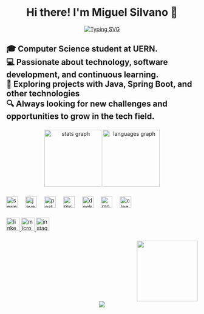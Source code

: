 <h1 align="center"> Hi there! I'm Miguel Silvano 👋</h1>

<p align="center">
  <a href="https://github.com/MiguelSilvano">
    <img src="https://readme-typing-svg.demolab.com?font=Fira+Code&size=22&pause=1000&color=00FF00&center=true&vCenter=true&width=500&lines=Computer+Science+Student+at+UERN;Passionate+about+Tech+%26+Software+Development;Always+Learning+%26+Building+New+Projects" alt="Typing SVG" />
  </a>
</p>


###

<h2 align="left">🎓 Computer Science student at UERN.<br>💻 Passionate about technology, software development, and continuous learning.<br>🚀 Exploring projects with Java, Spring Boot, and other technologies<br>🔍 Always looking for new challenges and opportunities to grow in the tech field.</h2>

###

<div align="center">
  <img src="https://github-readme-stats.vercel.app/api?username=miguelsgj&hide_title=false&hide_rank=false&show_icons=true&include_all_commits=true&count_private=true&disable_animations=false&theme=dracula&locale=en&hide_border=false" height="150" alt="stats graph"  />
  <img src="https://github-readme-stats.vercel.app/api/top-langs?username=miguelsgj&locale=en&hide_title=false&layout=compact&card_width=320&langs_count=5&theme=dracula&hide_border=false" height="150" alt="languages graph"  />
</div>

###

<div align="left">
  <img src="https://cdn.jsdelivr.net/gh/devicons/devicon/icons/spring/spring-original.svg" height="30" alt="spring logo"  />
  <img width="12" />
  <img src="https://cdn.jsdelivr.net/gh/devicons/devicon/icons/java/java-original.svg" height="30" alt="java logo"  />
  <img width="12" />
  <img src="https://cdn.jsdelivr.net/gh/devicons/devicon/icons/postgresql/postgresql-original.svg" height="30" alt="postgresql logo"  />
  <img width="12" />
  <img src="https://cdn.jsdelivr.net/gh/devicons/devicon/icons/mysql/mysql-original.svg" height="30" alt="mysql logo"  />
  <img width="12" />
  <img src="https://cdn.jsdelivr.net/gh/devicons/devicon/icons/docker/docker-original.svg" height="30" alt="docker logo"  />
  <img width="12" />
  <img src="https://cdn.jsdelivr.net/gh/devicons/devicon/icons/mongodb/mongodb-original.svg" height="30" alt="mongodb logo"  />
  <img width="12" />
  <img src="https://cdn.jsdelivr.net/gh/devicons/devicon/icons/c/c-original.svg" height="30" alt="c logo"  />
</div>

###

<div align="left">
  <a href="https://www.linkedin.com/in/miguelsgj/" target="_blank">
    <img src="https://img.shields.io/static/v1?message=LinkedIn&logo=linkedin&label=&color=0077B5&logoColor=white&labelColor=&style=for-the-badge" height="35" alt="linkedin logo"  />
  </a>
  <a href="miguelsilvano.20@hotmail.com" target="_blank">
    <img src="https://img.shields.io/static/v1?message=Outlook&logo=microsoft-outlook&label=&color=0078D4&logoColor=white&labelColor=&style=for-the-badge" height="35" alt="microsoft-outlook logo"  />
  </a>
  <a href="https://www.instagram.com/miguelsgj/" target="_blank">
    <img src="https://img.shields.io/static/v1?message=Instagram&logo=instagram&label=&color=E4405F&logoColor=white&labelColor=&style=for-the-badge" height="35" alt="instagram logo"  />
  </a>
</div>

###

<img align="right" height="160" src="https://i.giphy.com/media/v1.Y2lkPTc5MGI3NjExMzJ5bmY5aHZkM3V5NDI1cmZmeDFmNXp4NWM2OWh2dng3enY2ejQ3ZCZlcD12MV9pbnRlcm5hbF9naWZfYnlfaWQmY3Q9Zw/8F64hrQgK86dvR0dAA/giphy.gif"  />

###

<br clear="both">

<div align="center">
  <img src="https://profile-counter.glitch.me/miguelsgj/count.svg?"  />
</div>

###
